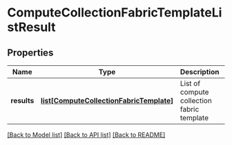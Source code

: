 # ComputeCollectionFabricTemplateListResult

## Properties
Name | Type | Description | Notes
------------ | ------------- | ------------- | -------------
**results** | [**list[ComputeCollectionFabricTemplate]**](ComputeCollectionFabricTemplate.md) | List of compute collection fabric template | [optional] 

[[Back to Model list]](../README.md#documentation-for-models) [[Back to API list]](../README.md#documentation-for-api-endpoints) [[Back to README]](../README.md)

